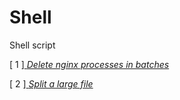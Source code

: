 # Shell

Shell script

[ 1 ][ *Delete nginx processes in batches* ](./delete_nginx.sh)

[ 2 ][ *Split a large file* ](./split_doc.sh)